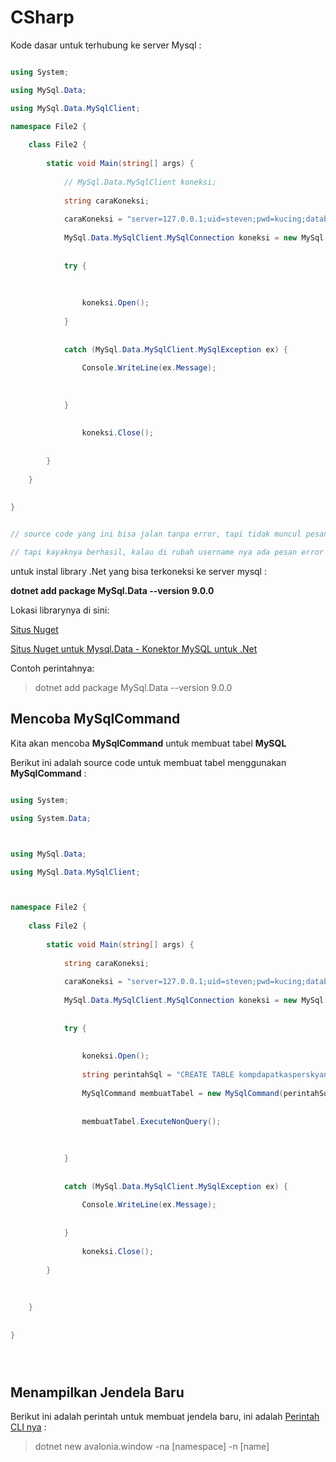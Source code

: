 # CSharp

Kode dasar untuk terhubung ke server Mysql : 


```C#

using System;

using MySql.Data;

using MySql.Data.MySqlClient;

namespace File2 {
	
	class File2 {
		
		static void Main(string[] args) {
			
			// MySql.Data.MySqlClient koneksi;
			
			string caraKoneksi;
			
			caraKoneksi = "server=127.0.0.1;uid=steven;pwd=kucing;database=latihan";
			
			MySql.Data.MySqlClient.MySqlConnection koneksi = new MySql.Data.MySqlClient.MySqlConnection(caraKoneksi);
			
			
			try {
				
				
				
				koneksi.Open();
					
			}
			
			
			catch (MySql.Data.MySqlClient.MySqlException ex) {
				
				Console.WriteLine(ex.Message);
				
				
				
			}
			
			
				koneksi.Close();
			
			
		}
			
	}
	
	
}


// source code yang ini bisa jalan tanpa error, tapi tidak muncul pesan apa apa.

// tapi kayaknya berhasil, kalau di rubah username nya ada pesan error di masalah username


```


untuk instal library .Net yang bisa terkoneksi ke server mysql : 

**dotnet add package MySql.Data --version 9.0.0**

Lokasi librarynya di sini:

[Situs Nuget](https://www.nuget.org/)

[Situs Nuget untuk Mysql.Data - Konektor MySQL untuk .Net](https://www.nuget.org/packages/MySql.Data)

Contoh perintahnya:

> dotnet add package MySql.Data --version 9.0.0


## Mencoba MySqlCommand

Kita akan mencoba **MySqlCommand** untuk membuat tabel **MySQL**

Berikut ini adalah source code untuk membuat tabel menggunakan **MySqlCommand** : 

```C#

using System;

using System.Data;



using MySql.Data;

using MySql.Data.MySqlClient;



namespace File2 {
	
	class File2 {
		
		static void Main(string[] args) {
			
			string caraKoneksi;
			
			caraKoneksi = "server=127.0.0.1;uid=steven;pwd=kucing;database=latihan";
			
			MySql.Data.MySqlClient.MySqlConnection koneksi = new MySql.Data.MySqlClient.MySqlConnection(caraKoneksi);
			
			
			try {
				
				
				koneksi.Open();
				
				string perintahSql = "CREATE TABLE kompdapatkasperskyanvir(iddatakompterhubung INTEGER NOT NULL, tanggaldatakompterhubung DATE, kodebarang VARCHAR(5), nip VARCHAR(3), namapengguna VARCHAR(80), divisisubdivisi VARCHAR(100), ipaddress VARCHAR(50), macaddress1 VARCHAR(50), macaddress2 VARCHAR(50), macaddress3 VARCHAR(50), pcrakitan VARCHAR(20), minipc VARCHAR(20), laptop VARCHAR(20), terkoneksiserverantivirus VARCHAR(10));";
				
				MySqlCommand membuatTabel = new MySqlCommand(perintahSql,koneksi);
				
				
				membuatTabel.ExecuteNonQuery();
				
				
				
			}
			
			
			catch (MySql.Data.MySqlClient.MySqlException ex) {
				
				Console.WriteLine(ex.Message);
				
				
			}
			
				koneksi.Close();
			
		}
		
		
		
	}
	
	
}





```


## Menampilkan Jendela Baru

Berikut ini adalah perintah untuk membuat jendela baru, ini adalah [Perintah CLI nya](https://docs.avaloniaui.net/docs/0.10.x/getting-started/windows) : 

> dotnet new avalonia.window -na [namespace] -n [name]



